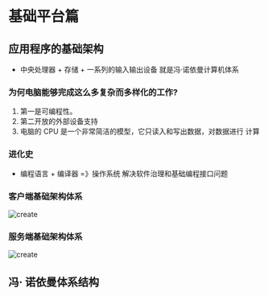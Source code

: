 # 基础平台篇

## 应用程序的基础架构

- 中央处理器 + 存储 + 一系列的输入输出设备 就是冯·诺依曼计算机体系

### 为何电脑能够完成这么多复杂而多样化的工作?

1. 第一是可编程性。
2. 第二开放的外部设备支持
3. 电脑的 CPU 是一个非常简洁的模型，它只读入和写出数据，对数据进行 计算

### 进化史

- 编程语言 + 编译器 =》操作系统 解决软件治理和基础编程接口问题

### 客户端基础架构体系

![create](/Occam-s-Razor.github.io/clientArt.jpg)

### 服务端基础架构体系

![create](/Occam-s-Razor.github.io/serviceArt.jpg)

## 冯· 诺依曼体系结构
